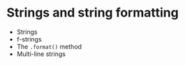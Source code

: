 # Strings and string formatting

* Strings
* f-strings
* The `.format()` method
* Multi-line strings